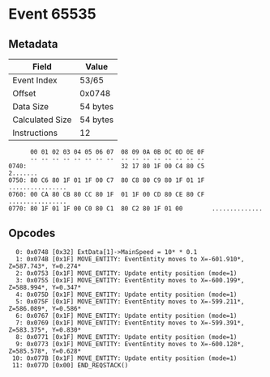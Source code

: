 # Event 65535

## Metadata

| Field           | Value    |
|-----------------|----------|
| Event Index     | 53/65    |
| Offset          | 0x0748   |
| Data Size       | 54 bytes |
| Calculated Size | 54 bytes |
| Instructions    | 12       |

```
      00 01 02 03 04 05 06 07  08 09 0A 0B 0C 0D 0E 0F
      -- -- -- -- -- -- -- --  -- -- -- -- -- -- -- --
0740:                          32 17 80 1F 00 C4 80 C5          2.......
0750: 80 C6 80 1F 01 1F 00 C7  80 C8 80 C9 80 1F 01 1F  ................
0760: 00 CA 80 CB 80 CC 80 1F  01 1F 00 CD 80 CE 80 CF  ................
0770: 80 1F 01 1F 00 C0 80 C1  80 C2 80 1F 01 00        ..............  
```

## Opcodes

```
  0: 0x0748 [0x32] ExtData[1]->MainSpeed = 10* * 0.1
  1: 0x074B [0x1F] MOVE_ENTITY: EventEntity moves to X=-601.910*, Z=587.743*, Y=0.274*
  2: 0x0753 [0x1F] MOVE_ENTITY: Update entity position (mode=1)
  3: 0x0755 [0x1F] MOVE_ENTITY: EventEntity moves to X=-600.199*, Z=588.994*, Y=0.347*
  4: 0x075D [0x1F] MOVE_ENTITY: Update entity position (mode=1)
  5: 0x075F [0x1F] MOVE_ENTITY: EventEntity moves to X=-599.211*, Z=586.089*, Y=0.586*
  6: 0x0767 [0x1F] MOVE_ENTITY: Update entity position (mode=1)
  7: 0x0769 [0x1F] MOVE_ENTITY: EventEntity moves to X=-599.391*, Z=583.375*, Y=0.830*
  8: 0x0771 [0x1F] MOVE_ENTITY: Update entity position (mode=1)
  9: 0x0773 [0x1F] MOVE_ENTITY: EventEntity moves to X=-600.128*, Z=585.578*, Y=0.628*
 10: 0x077B [0x1F] MOVE_ENTITY: Update entity position (mode=1)
 11: 0x077D [0x00] END_REQSTACK()
```
